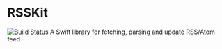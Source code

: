 # RSSKit
[![Build Status](https://travis-ci.org/quan118/RSSKit.svg?branch=master)](https://travis-ci.org/quan118/RSSKit)
A Swift library for fetching, parsing and update RSS/Atom feed
